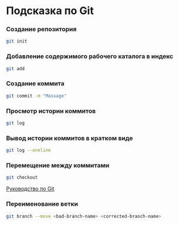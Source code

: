 # Подсказка по Git
### Создание репозитория
```sh
git init
```
### Добавление содержимого рабочего каталога в индекс
```sh
git add
```
### Создание коммита
```sh
git commit -m "Massage"
```
### Просмотр истории коммитов
```sh
git log
```
### Вывод истории коммитов в кратком виде
```sh
git log --oneline
```
### Перемещение между коммитами
```sh
git checkout
```
[Руководство по Git](https://git-scm.com/book/en/v2)
### Переименование ветки
```sh
git branch --move <bad-branch-name> <corrected-branch-name>
```
